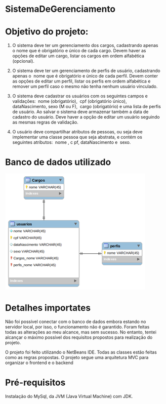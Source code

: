 # SistemaDeGerenciamento

# Objetivo do projeto:

1. O sistema deve ter um gerenciamento dos cargos, cadastrando apenas o
nome que é obrigatório e único de cada cargo. Devem haver as opções
de editar um cargo, listar os cargos em ordem alfabética (opcional).

2. O sistema deve ter um gerenciamento de perfis de usuário, cadastrando
apenas o ​ nome que é obrigatório e único de cada perfil. Devem conter as
opções de editar um perfil, listar os perfis em ordem alfabética e
remover um perfil caso o mesmo não tenha nenhum usuário vinculado.

3. O sistema deve cadastrar os usuários com os seguintes campos e
validações: ​ nome (obrigatório), ​ cpf (obrigatório único), ​ dataNascimento​,
sexo (M ou F), ​ cargo (obrigatório) e uma lista de ​ perfis de usuário. Ao
salvar o sistema deve armazenar também a data de cadastro do usuário.
Deve haver a opção de editar um usuário seguindo as mesmas regras de
validação.

4. O usuário deve compartilhar atributos de pessoas, ou seja deve
implementar uma classe pessoa que seja abstrata, e contém os
seguintes atributos: ​ nome​ , c
pf, dataNascimento​ e ​ sexo.

# Banco de dados utilizado

![Banco de dados utlizado no projeto](https://github.com/GiovaniBotelho/SistemaDeGerenciamento/blob/master/dBsistemaGerenciaDeUsuarios.png)

# Detalhes importates

Não foi possível conectar com o banco de dados embora estando no servidor local, por isso, o funcionamento não é garantido. Foram feitas todas as alterações ao meu alcance, mas sem sucesso. No entanto, tentei alcançar o máximo possível dos requisitos propostos para realização do projeto.

O projeto foi feito utilizando o NetBeans IDE. 
Todas as classes estão feitas como as regras propostas. 
O projeto segue uma arquitetura MVC para organizar o frontend e o backend

# Pré-requisitos

Instalação do MySql, da JVM (Java Virtual Machine) com JDK.
